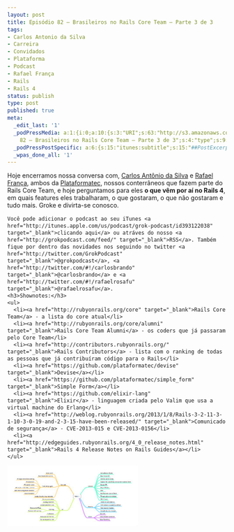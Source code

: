 ```yaml
---
layout: post
title: Episódio 82 – Brasileiros no Rails Core Team – Parte 3 de 3
tags:
- Carlos Antonio da Silva
- Carreira
- Convidados
- Plataforma
- Podcast
- Rafael França
- Rails
- Rails 4
status: publish
type: post
published: true
meta:
  _edit_last: '1'
  _podPressMedia: a:1:{i:0;a:10:{s:3:"URI";s:63:"http://s3.amazonaws.com/grokpodcast/grokpodcast-82-coreteam.mp3";s:5:"title";s:64:"Episódio
    82 – Brasileiros no Rails Core Team – Parte 3 de 3";s:4:"type";s:9:"audio_mp3";s:4:"size";i:32730008;s:8:"duration";s:5:"34:00";s:12:"previewImage";s:77:"http://grokpodcast.com/wp-content/plugins/podpress/images/vpreview_center.png";s:10:"dimensionW";i:0;s:10:"dimensionH";i:0;s:3:"rss";s:2:"on";s:4:"atom";s:2:"on";}}
  _podPressPostSpecific: a:6:{s:15:"itunes:subtitle";s:15:"##PostExcerpt##";s:14:"itunes:summary";s:15:"##PostExcerpt##";s:15:"itunes:keywords";s:17:"##WordPressCats##";s:13:"itunes:author";s:10:"##Global##";s:15:"itunes:explicit";s:7:"Default";s:12:"itunes:block";s:7:"Default";}
  _wpas_done_all: '1'
---
```


<section id="content">
  <div id="entry">
    Hoje encerramos nossa conversa com, <a href="https://twitter.com/#!/cantoniodasilva" target="_blank">Carlos Antônio da Silva</a> e <a href="https://twitter.com/#!/rafaelfranca" target="_blank">Rafael França</a>, ambos da <a href="http://plataformatec.com.br" target="_blank">Plataformatec</a>, nossos conterrâneos que fazem parte do Rails Core Team, e hoje perguntamos para eles <strong>o que vêm por aí no Rails 4</strong>, em quais features eles trabalharam, o que gostaram, o que não gostaram e tudo mais. Groke e divirta-se conosco.

    Você pode adicionar o podcast ao seu iTunes <a href="http://itunes.apple.com/us/podcast/grok-podcast/id393122038" target="_blank">clicando aqui</a> ou atráves do nosso <a href="http://grokpodcast.com/feed/" target="_blank">RSS</a>. Também fique por dentro das novidades nos seguindo no twitter <a href="http://twitter.com/GrokPodcast" target="_blank">@grokpodcast</a>, <a href="http://twitter.com/#!/carlosbrando" target="_blank">@carlosbrando</a> e <a href="http://twitter.com/#!/rafaelrosafu" target="_blank">@rafaelrosafu</a>.
    <h3>Shownotes:</h3>
    <ul>
      <li><a href="http://rubyonrails.org/core" target="_blank">Rails Core Team</a> - a lista do core atual</li>
      <li><a href="http://rubyonrails.org/core/alumni" target="_blank">Rails Core Team Alumni</a> - os coders que já passaram pelo Core Team</li>
      <li><a href="http://contributors.rubyonrails.org/" target="_blank">Rails Contributors</a> - lista com o ranking de todas as pessoas que já contribuíram código para o Rails</li>
      <li><a href="https://github.com/plataformatec/devise" target="_blank">Devise</a></li>
      <li><a href="https://github.com/plataformatec/simple_form" target="_blank">Simple Form</a></li>
      <li><a href="https://github.com/elixir-lang" target="_blank">Elixir</a> - linguagem criada pelo Valim que usa a virtual machine do Erlang</li>
      <li><a href="http://weblog.rubyonrails.org/2013/1/8/Rails-3-2-11-3-1-10-3-0-19-and-2-3-15-have-been-released/" target="_blank">Comunicado de segurança</a> - CVE-2013-015 e CVE-2013-0156</li>
      <li><a href="http://edgeguides.rubyonrails.org/4_0_release_notes.html" target="_blank">Rails 4 Release Notes on Rails Guides</a></li>
    </ul>
  </div>

  <aside>
    <img class="alignleft size-medium wp-image-305" title="Segurança" alt="Rails 4 Features" src="/images/2013/02/rails4_features.jpg" width="300" />
  </aside>
</section>
